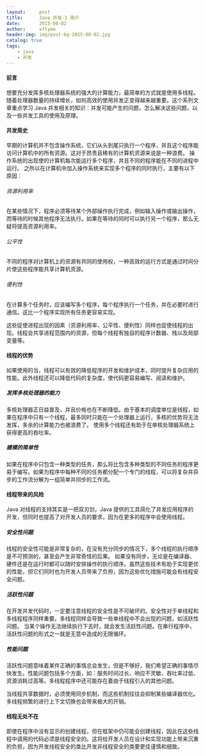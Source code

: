 ```yaml
---
layout:     post
title:      Java 并发-1 简介
date:       2015-08-02
author:     xflyme
header-img: img/post-bg-2015-08-02.jpg
catalog: true
tags:
    - java
    - 并发
---
```



#### 前言
想要充分发挥多核处理器系统的强大的计算能力，最简单的方式就是使用多线程。随着处理器数量的持续增长，如何高效的使用并发正变得越来越重要。这个系列文章重点学习 Java 并发相关的知识：并发可能产生的问题，怎么解决这些问题，以及一些并发工具的使用及原理。

#### 并发简史
早期的计算机并不包含操作系统，它们从头到尾只执行一个程序，并且这个程序能访问计算机中的所有资源。这对于昂贵且稀有的计算机资源来说是一种浪费。
操作系统的出现使的计算机每次能运行多个程序，并且不同的程序能在不同的进程中运行。
之所以在计算机中加入操作系统来实现多个程序的同时执行，主要有以下原因：
###### 资源利用率
在某些情况下，程序必须等待某个外部操作执行完成，例如输入操作或输出操作，而等待的时候其他程序无法执行。如果在等待的同时可以执行另一个程序，那么无疑将提高资源利用率。
###### 公平性
不同的程序对计算机上的资源有共同的使用权，一种高效的运行方式是通过时间分片使这些程序能共享计算机资源。
###### 便利性
在计算多个任务时，应该编写多个程序，每个程序执行一个任务，并在必要时进行通信。这比一个程序实现所有任务更容易实现。

这些促使进程出现的因素（资源利用率、公平性、便利性）同样也促使线程的出现。线程会共享进程范围内的资源，但每个线程有独自的程序计数器、栈以及局部变量等。

#### 线程的优势

如果使用的当，线程可以有效的降低程序的开发和维护成本，同时提升复杂应用的性能。此外线程还可以降低代码的复杂度，使代码更容易编写、阅读和维护。

##### 发挥多核处理器的能力
多核处理器正日益普及，并且价格也在不断降低。由于基本的调度单位是线程，如果在程序中只有一个线程，最多同时只能在一个处理器上运行，多核的优势将无法发挥，多余的计算能力也被浪费了。
使用多个线程还有助于在单核处理器系统上获得更高的吞吐率。
##### 建模的简单性
如果在程序中只包含一种类型的任务，那么将比包含多种类型的不同任务的程序更易于编写。如果为程序中每种不同的任务都分配一个专门的线程，可以将复杂并异步的工作流分解为一组简单并同步的工作流。

#### 线程带来的风险
Java 对线程的支持其实是一把双刃剑，Java 提供的工具简化了并发应用程序的开发，但同时也提高了对开发人员的要求，因为在更多的程序中会使用线程。
##### 安全性问题
线程的安全性可能是非常复杂的，在没有充分同步的情况下，多个线程的执行顺序是不可预测的，甚至会产生非常奇怪的后果。
如果没有同步，无论是在编译器、硬件还是在运行时都可以随时安排操作的执行顺序。虽然这些技术有助于实现更优的性能，但它们同时也为开发人员带来了负担，因为这些优化措施可能会有线程安全问题。
##### 活跃性问题
在开发并发代码时，一定要注意线程的安全性是不可破坏的。安全性对于单线程和多线程程序同样重要。多线程同样会导致一些单线程中不会出现的问题，如活跃性问题。
当某个操作无法继续执行下去时，就会发生活跃性问题。在串行程序中，活跃性问题的形式之一就是无意中造成的无限循环。
##### 性能问题
活跃性问题意味着某件正确的事情总会发生，但是不够好，我们希望正确的事情尽快发生。性能问题包括多个方面，如：服务时间过长、响应不灵敏、吞吐率过低、资源消耗过高等。多线程程序中还可能存在着由于线程引入的其他问题。

当线程共享数据时，必须使用同步机制，而这些机制往往会抑制某些编译器优化。多线程频繁的进行上下文切换也会带来极大的开销。
#### 线程无处不在
即使在程序中没有显示的创建线程，但在框架中仍可能会创建线程，因此在这些线程中调用的代码必须是线程安全的。这将给开发人员在设计和实现功能上带来沉重的负担，因为开发线程安全的类比开发非线程安全的类要更佳谨慎和细致。
